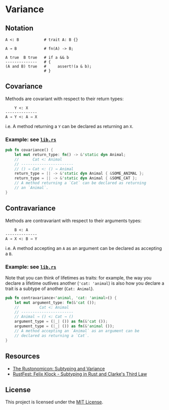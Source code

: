 # Variance

## Notation

```text
A <: B           # trait A: B {}

A → B            # fn(A) -> B;

A true  B true   # if a && b
--------------   # {
(A and B) true   #     assert!(a & b);
                 # }
```

## Covariance

Methods are covariant with respect to their return types:

```text
    Y <: X
--------------
A → Y <: A → X
```

i.e. A method returning a `Y` can be declared as returning an `X`.

### Example: see [`lib.rs`](blob/master/src/lib.rs#L12)

```rust
pub fn covariance() {
    let mut return_type: fn() -> &'static dyn Animal;
    //      Cat <: Animal
    // -----------------------
    // () → Cat <: () → Animal
    return_type = || -> &'static dyn Animal { &SOME_ANIMAL };
    return_type = || -> &'static dyn Animal { &SOME_CAT };
    // A method returning a `Cat` can be declared as returning
    // an `Animal`.
}
```

## Contravariance

Methods are contravariant with respect to their arguments types:

```text
    B <: A
--------------
A → X <: B → Y
```

i.e. A method accepting an `A` as an argument can be declared as
accepting a `B`.

### Example: see [`lib.rs`](blob/master/src/lib.rs#L38)

Note that you can think of lifetimes as traits: for example,
the way you declare a lifetime outlives another (`'cat: 'animal`)
is also how you declare a trait is a subtype of another
(`Cat: Animal`).

```rust
pub fn contravariance<'animal, 'cat: 'animal>() {
    let mut argument_type: fn(&'cat ());
    //         Cat <: Animal
    // -----------------------
    // Animal → () <: Cat → ()
    argument_type = (|_| ()) as fn(&'cat ());
    argument_type = (|_| ()) as fn(&'animal ());
    // A method accepting an `Animal` as an argument can be
    // declared as returning a `Cat`.
}
```

## Resources

- [The Rustonomicon: Subtyping and Variance](https://doc.rust-lang.org/nightly/nomicon/subtyping.html)
- [RustFest: Felix Klock - Subtyping in Rust and Clarke's Third Law](https://www.youtube.com/watch?v=fI4RG_uq-WU)

## License

This project is licensed under the [MIT License](blob/master/LICENSE.md).
